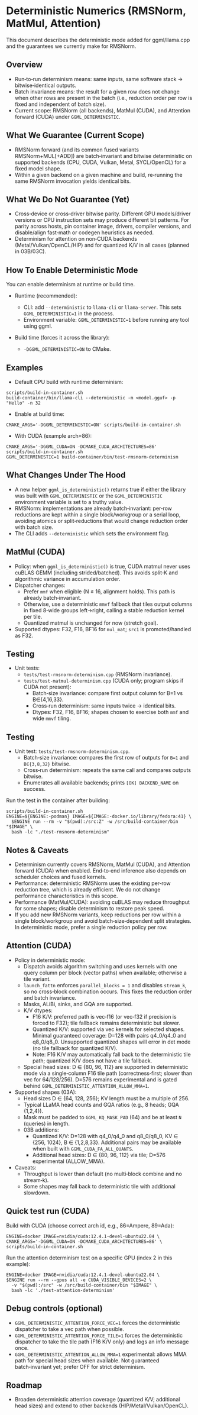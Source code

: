 Deterministic Numerics (RMSNorm, MatMul, Attention)
========================================

This document describes the deterministic mode added for ggml/llama.cpp and the guarantees we currently make for RMSNorm.

Overview
--------

- Run‑to‑run determinism means: same inputs, same software stack → bitwise‑identical outputs.
- Batch invariance means: the result for a given row does not change when other rows are present in the batch (i.e., reduction order per row is fixed and independent of batch size).
- Current scope: RMSNorm (all backends), MatMul (CUDA), and Attention forward (CUDA) under `GGML_DETERMINISTIC`.

What We Guarantee (Current Scope)
---------------------------------

- RMSNorm forward (and its common fused variants RMSNorm+MUL[+ADD]) are batch‑invariant and bitwise deterministic on supported backends (CPU, CUDA, Vulkan, Metal, SYCL/OpenCL) for a fixed model shape.
- Within a given backend on a given machine and build, re‑running the same RMSNorm invocation yields identical bits.

What We Do Not Guarantee (Yet)
------------------------------

- Cross‑device or cross‑driver bitwise parity. Different GPU models/driver versions or CPU instruction sets may produce different bit patterns. For parity across hosts, pin container image, drivers, compiler versions, and disable/align fast‑math or codegen heuristics as needed.
- Determinism for attention on non‑CUDA backends (Metal/Vulkan/OpenCL/HIP) and for quantized K/V in all cases (planned in 03B/03C).

How To Enable Deterministic Mode
--------------------------------

You can enable determinism at runtime or build time.

- Runtime (recommended):
  - CLI: add `--deterministic` to `llama-cli` or `llama-server`. This sets `GGML_DETERMINISTIC=1` in the process.
  - Environment variable: `GGML_DETERMINISTIC=1` before running any tool using ggml.

- Build time (forces it across the library):
  - `-DGGML_DETERMINISTIC=ON` to CMake.

Examples
--------

- Default CPU build with runtime determinism:

```
scripts/build-in-container.sh
build-container/bin/llama-cli --deterministic -m <model.gguf> -p "Hello" -n 32
```

- Enable at build time:

```
CMAKE_ARGS='-DGGML_DETERMINISTIC=ON' scripts/build-in-container.sh
```

- With CUDA (example arch=86):

```
CMAKE_ARGS='-DGGML_CUDA=ON -DCMAKE_CUDA_ARCHITECTURES=86' scripts/build-in-container.sh
GGML_DETERMINISTIC=1 build-container/bin/test-rmsnorm-determinism
```

What Changes Under The Hood
---------------------------

- A new helper `ggml_is_deterministic()` returns true if either the library was built with `GGML_DETERMINISTIC` or the `GGML_DETERMINISTIC` environment variable is set to a truthy value.
- RMSNorm: implementations are already batch‑invariant: per‑row reductions are kept within a single block/workgroup or a serial loop, avoiding atomics or split‑reductions that would change reduction order with batch size.
- The CLI adds `--deterministic` which sets the environment flag.

MatMul (CUDA)
--------------

- Policy: when `ggml_is_deterministic()` is true, CUDA matmul never uses cuBLAS GEMM (including strided/batched). This avoids split‑K and algorithmic variance in accumulation order.
- Dispatcher changes:
  - Prefer `mmf` when eligible (N ≤ 16, alignment holds). This path is already batch‑invariant.
  - Otherwise, use a deterministic `mmvf` fallback that tiles output columns in fixed 8‑wide groups left→right, calling a stable reduction kernel per tile.
  - Quantized matmul is unchanged for now (stretch goal).
- Supported dtypes: F32, F16, BF16 for `mul_mat`; `src1` is promoted/handled as F32.

Testing
-------

- Unit tests:
  - `tests/test-rmsnorm-determinism.cpp` (RMSNorm invariance).
  - `tests/test-matmul-determinism.cpp` (CUDA only; program skips if CUDA not present):
    - Batch‑size invariance: compare first output column for B=1 vs B∈{4,16,33}.
    - Cross‑run determinism: same inputs twice → identical bits.
    - Dtypes: F32, F16, BF16; shapes chosen to exercise both `mmf` and wide `mmvf` tiling.

Testing
-------

- Unit test: `tests/test-rmsnorm-determinism.cpp`.
  - Batch‑size invariance: compares the first row of outputs for `B=1` and `B∈{3,8,32}` bitwise.
  - Cross‑run determinism: repeats the same call and compares outputs bitwise.
  - Enumerates all available backends; prints `[OK] BACKEND_NAME` on success.

Run the test in the container after building:

```
scripts/build-in-container.sh
ENGINE=${ENGINE:-podman} IMAGE=${IMAGE:-docker.io/library/fedora:41} \
  $ENGINE run --rm -v "$(pwd):/src:Z" -w /src/build-container/bin "$IMAGE" \
  bash -lc "./test-rmsnorm-determinism"
```

Notes & Caveats
---------------

- Determinism currently covers RMSNorm, MatMul (CUDA), and Attention forward (CUDA) when enabled. End‑to‑end inference also depends on scheduler choices and fused kernels.
- Performance: deterministic RMSNorm uses the existing per‑row reduction tree, which is already efficient. We do not change performance characteristics in this scope.
- Performance (MatMul/CUDA): avoiding cuBLAS may reduce throughput for some shapes; disable determinism to restore peak speed.
- If you add new RMSNorm variants, keep reductions per row within a single block/workgroup and avoid batch‑size‑dependent split strategies. In deterministic mode, prefer a single reduction policy per row.

Attention (CUDA)
----------------

- Policy in deterministic mode:
  - Dispatch avoids algorithm switching and uses kernels with one query column per block (vector paths) when available; otherwise a tile variant.
  - `launch_fattn` enforces `parallel_blocks = 1` and disables `stream_k`, so no cross‑block combination occurs. This fixes the reduction order and batch invariance.
  - Masks, ALiBi, sinks, and GQA are supported.
  - K/V dtypes:
    - F16 K/V: preferred path is vec‑f16 (or vec‑f32 if precision is forced to F32); tile fallback remains deterministic but slower.
    - Quantized K/V: supported via vec kernels for selected shapes. Minimal guaranteed coverage: D=128 with pairs q4_0/q4_0 and q8_0/q8_0. Unsupported quantized shapes will error in det mode (no tile fallback for quantized K/V).
    - Note: F16 K/V may automatically fall back to the deterministic tile path; quantized K/V does not have a tile fallback.
  - Special head sizes: D ∈ {80, 96, 112} are supported in deterministic mode via a single‑column F16 tile path (correctness‑first; slower than vec for 64/128/256). D=576 remains experimental and is gated behind `GGML_DETERMINISTIC_ATTENTION_ALLOW_MMA=1`.
- Supported shapes (03A):
  - Head sizes D ∈ {64, 128, 256}; KV length must be a multiple of 256.
  - Typical LLaMA head counts and GQA ratios (e.g., 8 heads; GQA {1,2,4}).
  - Mask must be padded to `GGML_KQ_MASK_PAD` (64) and be at least `N` (queries) in length.
  - 03B additions:
    - Quantized K/V: D=128 with q4_0/q4_0 and q8_0/q8_0, KV ∈ {256, 1024}, B ∈ {1,2,8,33}. Additional pairs may be available when built with `GGML_CUDA_FA_ALL_QUANTS`.
    - Additional head sizes: D ∈ {80, 96, 112} via tile; D=576 experimental (ALLOW_MMA).
- Caveats:
  - Throughput is lower than default (no multi‑block combine and no stream‑k).
  - Some shapes may fall back to deterministic tile with additional slowdown.

Quick test run (CUDA)
---------------------

Build with CUDA (choose correct arch id, e.g., 86=Ampere, 89=Ada):

```
ENGINE=docker IMAGE=nvidia/cuda:12.4.1-devel-ubuntu22.04 \
CMAKE_ARGS='-DGGML_CUDA=ON -DCMAKE_CUDA_ARCHITECTURES=86' \
scripts/build-in-container.sh
```

Run the attention determinism test on a specific GPU (index 2 in this example):

```
ENGINE=docker IMAGE=nvidia/cuda:12.4.1-devel-ubuntu22.04 \
$ENGINE run --rm --gpus all -e CUDA_VISIBLE_DEVICES=2 \
  -v "$(pwd):/src" -w /src/build-container/bin "$IMAGE" \
  bash -lc './test-attention-determinism'
```

Debug controls (optional)
-------------------------

- `GGML_DETERMINISTIC_ATTENTION_FORCE_VEC=1` forces the deterministic dispatcher to take a vec path when possible.
- `GGML_DETERMINISTIC_ATTENTION_FORCE_TILE=1` forces the deterministic dispatcher to take the tile path (F16 K/V only) and logs an info message once.
- `GGML_DETERMINISTIC_ATTENTION_ALLOW_MMA=1` experimental: allows MMA path for special head sizes when available. Not guaranteed batch‑invariant yet; prefer OFF for strict determinism.


Roadmap
-------

- Broaden deterministic attention coverage (quantized K/V; additional head sizes) and extend to other backends (HIP/Metal/Vulkan/OpenCL).
